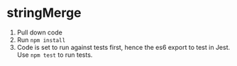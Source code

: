 # stringMerge

1) Pull down code
2) Run `npm install`
3) Code is set to run against tests first, hence the es6 export to test in Jest. Use `npm test` to run tests.
